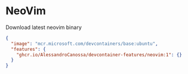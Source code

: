 # NeoVim

Download latest neovim binary

```json
{
  "image": "mcr.microsoft.com/devcontainers/base:ubuntu",
  "features": {
    "ghcr.io/AlessandroCanossa/devcontainer-features/neovim:1": {}
  }
}
```
